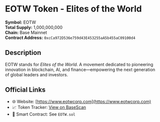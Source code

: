 # EOTW Token - Elites of the World

**Symbol:** EOTW  
**Total Supply:** 1,000,000,000  
**Chain:** Base Mainnet  
**Contract Address:** `0xcCa972D536e759d43E453255aA5b455aC09100d4`

## Description

EOTW stands for *Elites of the World*. A movement dedicated to pioneering innovation in blockchain, AI, and finance—empowering the next generation of global leaders and investors.

## Official Links

- 🌐 Website: [https://www.eotwcorp.com](https://www.eotwcorp.com)
- 📈 Token Tracker: [View on BaseScan](https://basescan.org/address/0xcCa972D536e759d43E453255aA5b455aC09100d4)
- 🧠 Smart Contract: See `EOTW.sol`
